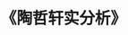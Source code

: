 ---
title:  《陶哲轩实分析》
layout: list
cascade:
    type: blog
    layout: single
totalReadingTime: 0  # 初始为空，代码会根据子页面计算
totalWordCount: 0    # 初始为空，代码会根据子页面计算
categories: [分析学]
---